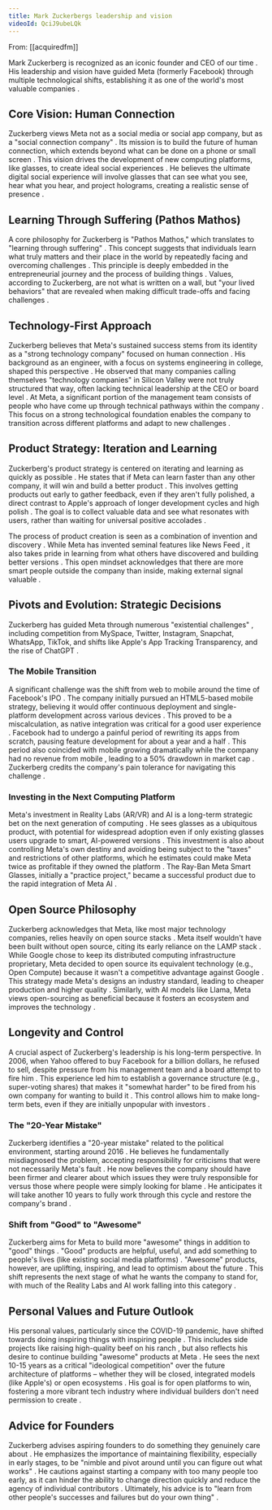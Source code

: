 ```yaml
---
title: Mark Zuckerbergs leadership and vision
videoId: QciJ9ubeLQk
---
```


From: [[acquiredfm]] <br/> 

Mark Zuckerberg is recognized as an iconic founder and CEO of our time <a class="yt-timestamp" data-t="01:07:07"></a>. His leadership and vision have guided Meta (formerly Facebook) through multiple technological shifts, establishing it as one of the world's most valuable companies <a class="yt-timestamp" data-t="01:50:50"></a>.

## Core Vision: Human Connection
Zuckerberg views Meta not as a social media or social app company, but as a "social connection company" <a class="yt-timestamp" data-t="10:50:00"></a>. Its mission is to build the future of human connection, which extends beyond what can be done on a phone or small screen <a class="yt-timestamp" data-t="11:03:00"></a>. This vision drives the development of new computing platforms, like glasses, to create ideal social experiences <a class="yt-timestamp" data-t="11:39:00"></a>. He believes the ultimate digital social experience will involve glasses that can see what you see, hear what you hear, and project holograms, creating a realistic sense of presence <a class="yt-timestamp" data-t="12:09:00"></a>.

## Learning Through Suffering (Pathos Mathos)
A core philosophy for Zuckerberg is "Pathos Mathos," which translates to "learning through suffering" <a class="yt-timestamp" data-t="08:13:00"></a>. This concept suggests that individuals learn what truly matters and their place in the world by repeatedly facing and overcoming challenges <a class="yt-timestamp" data-t="08:44:00"></a>. This principle is deeply embedded in the entrepreneurial journey and the process of building things <a class="yt-timestamp" data-t="08:58:00"></a>. Values, according to Zuckerberg, are not what is written on a wall, but "your lived behaviors" that are revealed when making difficult trade-offs and facing challenges <a class="yt-timestamp" data-t="09:19:00"></a>.

## Technology-First Approach
Zuckerberg believes that Meta's sustained success stems from its identity as a "strong technology company" focused on human connection <a class="yt-timestamp" data-t="19:50:00"></a>. His background as an engineer, with a focus on systems engineering in college, shaped this perspective <a class="yt-timestamp" data-t="20:56:00"></a>. He observed that many companies calling themselves "technology companies" in Silicon Valley were not truly structured that way, often lacking technical leadership at the CEO or board level <a class="yt-timestamp" data-t="21:57:00"></a>. At Meta, a significant portion of the management team consists of people who have come up through technical pathways within the company <a class="yt-timestamp" data-t="22:33:00"></a>. This focus on a strong technological foundation enables the company to transition across different platforms and adapt to new challenges <a class="yt-timestamp" data-t="23:09:00"></a>.

## Product Strategy: Iteration and Learning
Zuckerberg's product strategy is centered on iterating and learning as quickly as possible <a class="yt-timestamp" data-t="23:38:00"></a>. He states that if Meta can learn faster than any other company, it will win and build a better product <a class="yt-timestamp" data-t="23:51:00"></a>. This involves getting products out early to gather feedback, even if they aren't fully polished, a direct contrast to Apple's approach of longer development cycles and high polish <a class="yt-timestamp" data-t="25:56:00"></a>. The goal is to collect valuable data and see what resonates with users, rather than waiting for universal positive accolades <a class="yt-timestamp" data-t="27:15:00"></a>.

The process of product creation is seen as a combination of invention and discovery <a class="yt-timestamp" data-t="29:17:00"></a>. While Meta has invented seminal features like News Feed <a class="yt-timestamp" data-t="30:52:00"></a>, it also takes pride in learning from what others have discovered and building better versions <a class="yt-timestamp" data-t="31:21:00"></a>. This open mindset acknowledges that there are more smart people outside the company than inside, making external signal valuable <a class="yt-timestamp" data-t="31:56:00"></a>.

## Pivots and Evolution: Strategic Decisions
Zuckerberg has guided Meta through numerous "existential challenges" <a class="yt-timestamp" data-t="09:47:00"></a>, including competition from MySpace, Twitter, Instagram, Snapchat, WhatsApp, TikTok, and shifts like Apple's App Tracking Transparency, and the rise of ChatGPT <a class="yt-timestamp" data-t="18:59:00"></a>.

### The Mobile Transition
A significant challenge was the shift from web to mobile around the time of Facebook's IPO <a class="yt-timestamp" data-t="36:06:00"></a>. The company initially pursued an HTML5-based mobile strategy, believing it would offer continuous deployment and single-platform development across various devices <a class="yt-timestamp" data-t="37:34:00"></a>. This proved to be a miscalculation, as native integration was critical for a good user experience <a class="yt-timestamp" data-t="38:15:00"></a>. Facebook had to undergo a painful period of rewriting its apps from scratch, pausing feature development for about a year and a half <a class="yt-timestamp" data-t="39:26:00"></a>. This period also coincided with mobile growing dramatically while the company had no revenue from mobile <a class="yt-timestamp" data-t="39:29:00"></a>, leading to a 50% drawdown in market cap <a class="yt-timestamp" data-t="36:47:00"></a>. Zuckerberg credits the company's pain tolerance for navigating this challenge <a class="yt-timestamp" data-t="40:41:00"></a>.

### Investing in the Next Computing Platform
Meta's investment in Reality Labs (AR/VR) and AI is a long-term strategic bet on the next generation of computing <a class="yt-timestamp" data-t="54:20:00"></a>. He sees glasses as a ubiquitous product, with potential for widespread adoption even if only existing glasses users upgrade to smart, AI-powered versions <a class="yt-timestamp" data-t="54:40:00"></a>. This investment is also about controlling Meta's own destiny and avoiding being subject to the "taxes" and restrictions of other platforms, which he estimates could make Meta twice as profitable if they owned the platform <a class="yt-timestamp" data-t="55:04:00"></a>. The Ray-Ban Meta Smart Glasses, initially a "practice project," became a successful product due to the rapid integration of Meta AI <a class="yt-timestamp" data-t="15:37:00"></a>.

## Open Source Philosophy
Zuckerberg acknowledges that Meta, like most major technology companies, relies heavily on open source stacks <a class="yt-timestamp" data-t="32:52:00"></a>. Meta itself wouldn't have been built without open source, citing its early reliance on the LAMP stack <a class="yt-timestamp" data-t="33:01:00"></a>. While Google chose to keep its distributed computing infrastructure proprietary, Meta decided to open source its equivalent technology (e.g., Open Compute) because it wasn't a competitive advantage against Google <a class="yt-timestamp" data-t="33:38:00"></a>. This strategy made Meta's designs an industry standard, leading to cheaper production and higher quality <a class="yt-timestamp" data-t="34:09:00"></a>. Similarly, with AI models like Llama, Meta views open-sourcing as beneficial because it fosters an ecosystem and improves the technology <a class="yt-timestamp" data-t="34:49:00"></a>.

## Longevity and Control
A crucial aspect of Zuckerberg's leadership is his long-term perspective. In 2006, when Yahoo offered to buy Facebook for a billion dollars, he refused to sell, despite pressure from his management team and a board attempt to fire him <a class="yt-timestamp" data-t="49:27:00"></a>. This experience led him to establish a governance structure (e.g., super-voting shares) that makes it "somewhat harder" to be fired from his own company for wanting to build it <a class="yt-timestamp" data-t="50:42:00"></a>. This control allows him to make long-term bets, even if they are initially unpopular with investors <a class="yt-timestamp" data-t="55:52:00"></a>.

### The "20-Year Mistake"
Zuckerberg identifies a "20-year mistake" related to the political environment, starting around 2016 <a class="yt-timestamp" data-t="45:42:00"></a>. He believes he fundamentally misdiagnosed the problem, accepting responsibility for criticisms that were not necessarily Meta's fault <a class="yt-timestamp" data-t="43:43:00"></a>. He now believes the company should have been firmer and clearer about which issues they were truly responsible for versus those where people were simply looking for blame <a class="yt-timestamp" data-t="45:27:00"></a>. He anticipates it will take another 10 years to fully work through this cycle and restore the company's brand <a class="yt-timestamp" data-t="46:24:00"></a>.

### Shift from "Good" to "Awesome"
Zuckerberg aims for Meta to build more "awesome" things in addition to "good" things <a class="yt-timestamp" data-t="57:56:00"></a>. "Good" products are helpful, useful, and add something to people's lives (like existing social media platforms) <a class="yt-timestamp" data-t="57:31:00"></a>. "Awesome" products, however, are uplifting, inspiring, and lead to optimism about the future <a class="yt-timestamp" data-t="56:45:00"></a>. This shift represents the next stage of what he wants the company to stand for, with much of the Reality Labs and AI work falling into this category <a class="yt-timestamp" data-t="58:08:00"></a>.

## Personal Values and Future Outlook
His personal values, particularly since the COVID-19 pandemic, have shifted towards doing inspiring things with inspiring people <a class="yt-timestamp" data-t="58:43:00"></a>. This includes side projects like raising high-quality beef on his ranch <a class="yt-timestamp" data-t="59:39:00"></a>, but also reflects his desire to continue building "awesome" products at Meta <a class="yt-timestamp" data-t="58:14:00"></a>. He sees the next 10-15 years as a critical "ideological competition" over the future architecture of platforms – whether they will be closed, integrated models (like Apple's) or open ecosystems <a class="yt-timestamp" data-t="01:09:07"></a>. His goal is for open platforms to win, fostering a more vibrant tech industry where individual builders don't need permission to create <a class="yt-timestamp" data-t="01:10:15"></a>.

## Advice for Founders
Zuckerberg advises aspiring founders to do something they genuinely care about <a class="yt-timestamp" data-t="01:11:46"></a>. He emphasizes the importance of maintaining flexibility, especially in early stages, to be "nimble and pivot around until you can figure out what works" <a class="yt-timestamp" data-t="01:52:00"></a>. He cautions against starting a company with too many people too early, as it can hinder the ability to change direction quickly and reduce the agency of individual contributors <a class="yt-timestamp" data-t="01:52:51"></a>. Ultimately, his advice is to "learn from other people's successes and failures but do your own thing" <a class="yt-timestamp" data-t="01:12:51"></a>.
